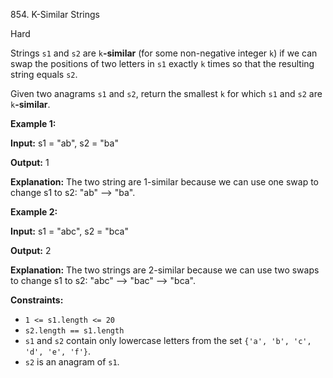 854\. K-Similar Strings

Hard

Strings `s1` and `s2` are `k`**\-similar** (for some non-negative integer `k`) if we can swap the positions of two letters in `s1` exactly `k` times so that the resulting string equals `s2`.

Given two anagrams `s1` and `s2`, return the smallest `k` for which `s1` and `s2` are `k`**\-similar**.

**Example 1:**

**Input:** s1 = "ab", s2 = "ba"

**Output:** 1

**Explanation:** The two string are 1-similar because we can use one swap to change s1 to s2: "ab" --> "ba".

**Example 2:**

**Input:** s1 = "abc", s2 = "bca"

**Output:** 2

**Explanation:** The two strings are 2-similar because we can use two swaps to change s1 to s2: "abc" --> "bac" --> "bca".

**Constraints:**

*   `1 <= s1.length <= 20`
*   `s2.length == s1.length`
*   `s1` and `s2` contain only lowercase letters from the set `{'a', 'b', 'c', 'd', 'e', 'f'}`.
*   `s2` is an anagram of `s1`.